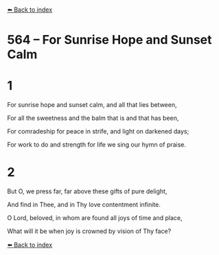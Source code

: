 [⬅️ Back to index](../README.md)

# 564 – For Sunrise Hope and Sunset Calm





# 1

For sunrise hope and sunset calm, and all that lies between,

For all the sweetness and the balm that is and that has been,

For comradeship for peace in strife, and light on darkened days;

For work to do and strength for life we sing our hymn of praise.



# 2

But O, we press far, far above these gifts of pure delight,

And find in Thee, and in Thy love contentment infinite.

O Lord, beloved, in whom are found all joys of time and place,

What will it be when joy is crowned by vision of Thy face?

[⬅️ Back to index](../README.md)
